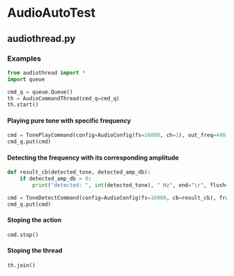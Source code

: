# AudioAutoTest

## audiothread.py

### Examples
```python
from audiothread import *
import queue

cmd_q = queue.Queue()
th = AudioCommandThread(cmd_q=cmd_q)
th.start()
```
#### Playing pure tone with specific frequency
```python
cmd = TonePlayCommand(config=AudioConfig(fs=16000, ch=1), out_freq=440)
cmd_q.put(cmd)
```
#### Detecting the frequency with its corresponding amplitude
```python
def result_cb(detected_tone, detected_amp_db):
    if detected_amp_db > 0:
        print("detected: ", int(detected_tone), " Hz", end="\r", flush=True)

cmd = ToneDetectCommand(config=AudioConfig(fs=16000, cb=result_cb), framemillis=100, nfft=4096)
cmd_q.put(cmd)
```
#### Stoping the action
```python
cmd.stop()
```
#### Stoping the thread
```python
th.join()
```